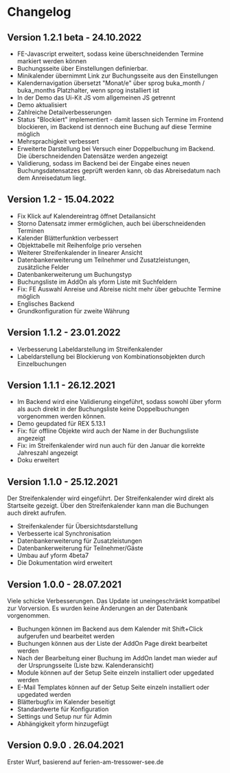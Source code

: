 Changelog
=========

Version 1.2.1 beta - 24.10.2022
-------------------------------

* FE-Javascript erweitert, sodass keine überschneidenden Termine markiert werden können
* Buchungsseite über Einstellungen definierbar.
* Minikalender übernimmt Link zur Buchungsseite aus den Einstellungen
* Kalendernavigation übersetzt "Monat/e" über sprog buka_month / buka_months Platzhalter, wenn sprog installiert ist
* In der Demo das Ui-Kit JS vom allgemeinen JS getrennt
* Demo aktualisiert
* Zahlreiche Detailverbesserungen
* Status "Blockiert" implementiert - damit lassen sich Termine im Frontend blockieren, im Backend ist dennoch eine Buchung auf diese Termine möglich
* Mehrsprachigkeit verbessert
* Erweiterte Darstellung bei Versuch einer Doppelbuchung im Backend. Die überschneidenden Datensätze werden angezeigt
* Validierung, sodass im Backend bei der Eingabe eines neuen Buchungsdatensatzes geprüft werden kann, ob das Abreisedatum nach dem Anreisedatum liegt.

Version 1.2 - 15.04.2022
------------------------

* Fix Klick auf Kalendereintrag öffnet Detailansicht
* Storno Datensatz immer ermöglichen, auch bei überschneidenden Terminen
* Kalender Blätterfunktion verbessert
* Objekttabelle mit Reihenfolge prio versehen
* Weiterer Streifenkalender in linearer Ansicht
* Datenbankerweiterung um Teilnehmer und Zusatzleistungen, zusätzliche Felder
* Datenbankerweiterung um Buchungstyp
* Buchungsliste im AddOn als yform Liste mit Suchfeldern
* Fix: FE Auswahl Anreise und Abreise nicht mehr über gebuchte Termine möglich
* Englisches Backend
* Grundkonfiguration für zweite Währung

Version 1.1.2 - 23.01.2022
--------------------------

* Verbesserung Labeldarstellung im Streifenkalender
* Labeldarstellung bei Blockierung von Kombinationsobjekten durch Einzelbuchungen


Version 1.1.1 - 26.12.2021
--------------------------

* Im Backend wird eine Validierung eingeführt, sodass sowohl über yform als auch direkt in der Buchungsliste keine Doppelbuchungen vorgenommen werden können.
* Demo geupdated für REX 5.13.1
* Fix: für offline Objekte wird auch der Name in der Buchungsliste angezeigt
* Fix: im Streifenkalender wird nun auch für den Januar die korrekte Jahreszahl angezeigt
* Doku erweitert


Version 1.1.0 - 25.12.2021
--------------------------

Der Streifenkalender wird eingeführt. Der Streifenkalender wird direkt als Startseite gezeigt. Über den Streifenkalender kann man die Buchungen auch direkt aufrufen.

* Streifenkalender für Übersichtsdarstellung
* Verbesserte ical Synchronisation
* Datenbankerweiterung für Zusatzleistungen
* Datenbankerweiterung für Teilnehmer/Gäste
* Umbau auf yform 4beta7
* Die Dokumentation wird erweitert


Version 1.0.0 - 28.07.2021
--------------------------

Viele schicke Verbesserungen. Das Update ist uneingeschränkt kompatibel zur Vorversion. Es wurden keine Änderungen an der Datenbank vorgenommen.

* Buchungen können im Backend aus dem Kalender mit Shift+Click aufgerufen und bearbeitet werden
* Buchungen können aus der Liste der AddOn Page direkt bearbeitet werden
* Nach der Bearbeitung einer Buchung im AddOn landet man wieder auf der Ursprungsseite (Liste bzw. Kalenderansicht)
* Module können auf der Setup Seite einzeln installiert oder upgedated werden
* E-Mail Templates können auf der Setup Seite einzeln installiert oder upgedated werden
* Blätterbugfix im Kalender beseitigt
* Standardwerte für Konfiguration
* Settings und Setup nur für Admin
* Abhängigkeit yform hinzugefügt


Version 0.9.0 . 26.04.2021
--------------------------

Erster Wurf, basierend auf ferien-am-tressower-see.de

